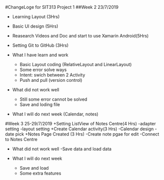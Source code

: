 ﻿#ChangeLoge for SIT313 Project 1
##Week 2 23/7/2019
+ Learning Layout (3Hrs)
+ Basic UI design (5Hrs)

+ Reasearch Videos and Doc and start to use Xamarin Android(5Hrs)
+ Setting Git to GitHub (3Hrs)
+ What I have learn and work
	- Basic Layout coding (RelativeLayout and LinearLayout)
	- Some error solve ways
	- Intent: swich between 2 Activity
	- Push and pull (version control)
+ What did not work well
    - Still some error cannot be solved
	- Save and loding file
	
+ What I will do next week (Calendar, notes)




#Week 3 25-29/7/2019
+Setting ListView of Notes Centre(4 Hrs)
	-adapter setting
	-layout setting
+Create Calendar activity(3 Hrs)
	-Calendar design
	-date pick
+Notes Page Created (3 Hrs)
	-Create note pgae for edit
	-Connect to Notes Centre
+ What did not work well
	-Save data and load data
	
+ What I will do next week
	- Save and load 
	- Some extra features

